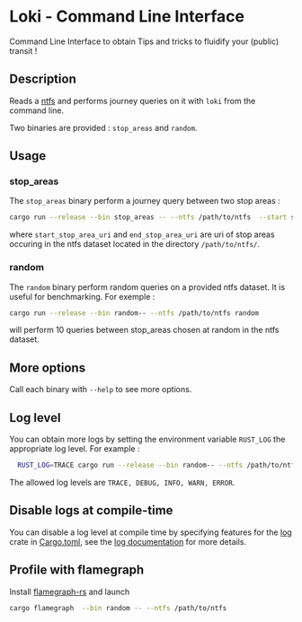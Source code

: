 # Loki - Command Line Interface

Command Line Interface to obtain Tips and tricks to fluidify your (public) transit !

## Description

Reads a [ntfs][1] and performs journey queries on it with `loki` from the command line.

Two binaries are provided : `stop_areas` and `random`.

## Usage 

### stop_areas
The `stop_areas` binary perform a journey query between two stop areas :

```bash
cargo run --release --bin stop_areas -- --ntfs /path/to/ntfs  --start start_stop_area_uri --end end_stop_area_uri
```

where `start_stop_area_uri` and `end_stop_area_uri` are uri of stop areas occuring in the ntfs dataset located in the directory `/path/to/ntfs/`.


### random 
The `random` binary perform random queries on a provided ntfs dataset. 
It is useful for benchmarking.
For exemple :

```bash
cargo run --release --bin random-- --ntfs /path/to/ntfs random
```

will perform 10 queries between stop_areas chosen at random in the ntfs dataset.

## More options 

Call each binary with  `--help` to see more options.

## Log level
You can obtain more logs by setting the environment variable `RUST_LOG` the appropriate log level.
For example :

```bash
  RUST_LOG=TRACE cargo run --release --bin random-- --ntfs /path/to/ntfs 
```

The allowed log levels are `TRACE, DEBUG, INFO, WARN, ERROR`.

## Disable logs at compile-time
You can disable a log level at compile time by specifying features for the [log][2] crate in [Cargo.toml][3], see the [log documentation][4] for more details.

## Profile with flamegraph
Install [flamegraph-rs][5] and launch 
```bash
cargo flamegraph  --bin random -- --ntfs /path/to/ntfs 
```

[1]: https://github.com/CanalTP/ntfs-specification
[2]: https://crates.io/crates/log
[3]: ./Cargo.toml
[4]: https://docs.rs/log/0.4.11/log/#compile-time-filters
[5]: https://github.com/flamegraph-rs/flamegraph